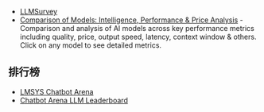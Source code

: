 - [LLMSurvey](https://github.com/RUCAIBox/LLMSurvey?tab=readme-ov-file)
- [Comparison of Models: Intelligence, Performance & Price Analysis](https://artificialanalysis.ai/models) - Comparison and analysis of AI models across key performance metrics including quality, price, output speed, latency, context window & others. Click on any model to see detailed metrics.

## 排行榜

- [LMSYS Chatbot Arena](https://lmarena.ai/)
- [Chatbot Arena LLM Leaderboard](https://huggingface.co/spaces/lmarena-ai/chatbot-arena-leaderboard)